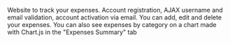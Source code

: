 Website to track your expenses. Account registration, AJAX username and email validation, account activation via email. You can add, edit and delete your expenses. You can also see expenses by category on a chart made with Chart.js in the "Expenses Summary" tab
